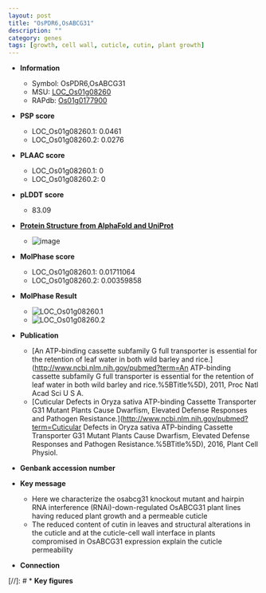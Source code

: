 ```yaml
---
layout: post
title: "OsPDR6,OsABCG31"
description: ""
category: genes
tags: [growth, cell wall, cuticle, cutin, plant growth]
---
```


* **Information**  
    + Symbol: OsPDR6,OsABCG31  
    + MSU: [LOC_Os01g08260](http://rice.plantbiology.msu.edu/cgi-bin/ORF_infopage.cgi?orf=LOC_Os01g08260)  
    + RAPdb: [Os01g0177900](http://rapdb.dna.affrc.go.jp/viewer/gbrowse_details/irgsp1?name=Os01g0177900)  

* **PSP score**  
    + LOC_Os01g08260.1: 0.0461 
    + LOC_Os01g08260.2: 0.0276 

* **PLAAC score**  
    + LOC_Os01g08260.1: 0 
    + LOC_Os01g08260.2: 0 

* **pLDDT score**
    + 83.09

* **[Protein Structure from AlphaFold and UniProt](https://www.uniprot.org/uniprotkb/Q8GU87/entry#structure)**
    + ![image](https://ricepsp.github.io/images/Q8/AF-Q8GU87-F1.png)

* **MolPhase score**
    + LOC_Os01g08260.1: 0.01711064
    + LOC_Os01g08260.2: 0.00359858

* **MolPhase Result**
    + ![LOC_Os01g08260.1](https://304243504.github.io/Pictures/LOC_Os01g/LOC_Os01g08260.1.png)
    + ![LOC_Os01g08260.2](https://304243504.github.io/Pictures/LOC_Os01g/LOC_Os01g08260.2.png)

* **Publication**  
    + [An ATP-binding cassette subfamily G full transporter is essential for the retention of leaf water in both wild barley and rice.](http://www.ncbi.nlm.nih.gov/pubmed?term=An ATP-binding cassette subfamily G full transporter is essential for the retention of leaf water in both wild barley and rice.%5BTitle%5D), 2011, Proc Natl Acad Sci U S A.
    + [Cuticular Defects in Oryza sativa ATP-binding Cassette Transporter G31 Mutant Plants Cause Dwarfism, Elevated Defense Responses and Pathogen Resistance.](http://www.ncbi.nlm.nih.gov/pubmed?term=Cuticular Defects in Oryza sativa ATP-binding Cassette Transporter G31 Mutant Plants Cause Dwarfism, Elevated Defense Responses and Pathogen Resistance.%5BTitle%5D), 2016, Plant Cell Physiol.

* **Genbank accession number**  

* **Key message**  
    + Here we characterize the osabcg31 knockout mutant and hairpin RNA interference (RNAi)-down-regulated OsABCG31 plant lines having reduced plant growth and a permeable cuticle
    + The reduced content of cutin in leaves and structural alterations in the cuticle and at the cuticle-cell wall interface in plants compromised in OsABCG31 expression explain the cuticle permeability

* **Connection**  

[//]: # * **Key figures**  


